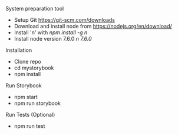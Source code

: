System preparation tool

  - Setup Git https://git-scm.com/downloads
  - Download and install node from https://nodejs.org/en/download/
  - Install 'n' with *npm install -g n*
  - Install node version 7.6.0 *n 7.6.0*

Installation

  - Clone repo
  - cd mystorybook
  - npm install

Run Storybook

  - npm start
  - npm run storybook

Run Tests (Optional)

  - npm run test
